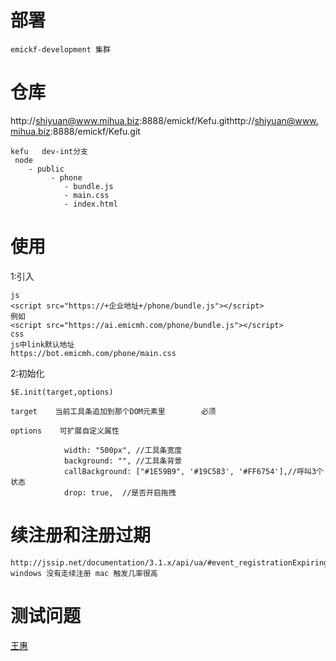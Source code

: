 # 部署
     
    emickf-development 集群
    
# 仓库
   http://shiyuan@www.mihua.biz:8888/emickf/Kefu.githttp://shiyuan@www.mihua.biz:8888/emickf/Kefu.git
   
    kefu   dev-int分支
     node
        - public
             - phone
                - bundle.js
                - main.css
                - index.html
  

# 使用
    
1:引入

    js
    <script src="https://+企业地址+/phone/bundle.js"></script>
    例如
    <script src="https://ai.emicmh.com/phone/bundle.js"></script>
    css
    js中link默认地址
    https://bot.emicmh.com/phone/main.css 
       
2:初始化 

    $E.init(target,options)

    target    当前工具条追加到那个DOM元素里        必须
       
    options    可扩展自定义属性
          
                width: "500px", //工具条宽度  
                background: "", //工具条背景
                callBackground: ["#1E59B9", '#19C583', '#FF6754'],//呼叫3个状态
                drop: true,  //是否开启拖拽

 
# 续注册和注册过期
   
    http://jssip.net/documentation/3.1.x/api/ua/#event_registrationExpiring   windows 没有走续注册 mac 触发几率很高

#  测试问题
[王惠](http://note.youdao.com/noteshare?id=0fc30db07661b04c726590649c52c037&sub=D92CC6876E15421FB82D2345473669B2)